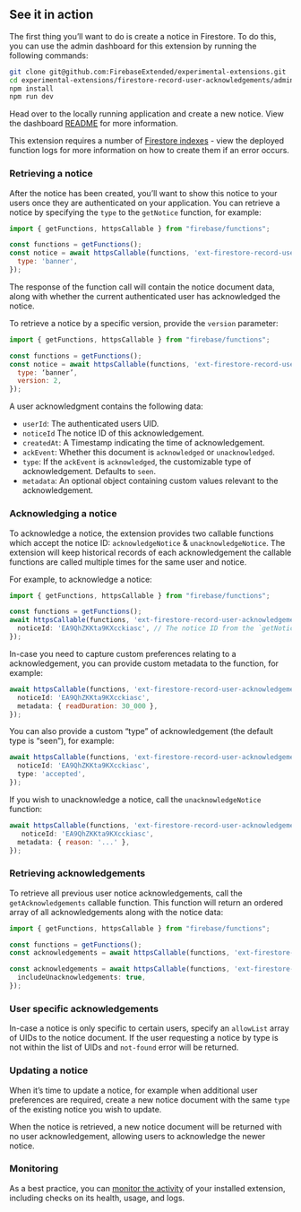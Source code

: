 ## See it in action

The first thing you’ll want to do is create a notice in Firestore. To do this, you can use the admin dashboard for this extension by running the following commands:

```bash
git clone git@github.com:FirebaseExtended/experimental-extensions.git
cd experimental-extensions/firestore-record-user-acknowledgements/admin-dashboard
npm install
npm run dev
```

Head over to the locally running application and create a new notice. View the dashboard [README](https://github.com/FirebaseExtended/experimental-extensions/blob/%40invertase/firestore-tos-extension/firestore-record-user-acknowledgements/admin-dashboard/README.md) for more information.

This extension requires a number of [Firestore indexes](https://firebase.google.com/docs/firestore/query-data/indexing) - view the deployed function logs for more information on how to create them if an error occurs.

### Retrieving a notice

After the notice has been created, you’ll want to show this notice to your users once they are authenticated on your application. You can retrieve a notice by specifying the `type` to the `getNotice` function, for example:

```js
import { getFunctions, httpsCallable } from "firebase/functions";

const functions = getFunctions();
const notice = await httpsCallable(functions, 'ext-firestore-record-user-acknowledgements-getNotice')({
  type: 'banner',
});
```

The response of the function call will contain the notice document data, along with whether the current authenticated user has acknowledged the notice.

To retrieve a notice by a specific version, provide the `version` parameter:

```js
import { getFunctions, httpsCallable } from "firebase/functions";

const functions = getFunctions();
const notice = await httpsCallable(functions, 'ext-firestore-record-user-acknowledgements-getNotice')({
  type: ‘banner’,
  version: 2,
});
```

A user acknowledgment contains the following data:
- `userId`: The authenticated users UID.
- `noticeId` The notice ID of this acknowledgement.
- `createdAt`: A Timestamp indicating the time of acknowledgement.
- `ackEvent`: Whether this document is `acknowledged` or `unacknowledged`.
- `type`: If the `ackEvent` is `acknowledged`, the customizable type of acknowledgement. Defaults to `seen`.
- `metadata`: An optional object containing custom values relevant to the acknowledgement.

### Acknowledging a notice

To acknowledge a notice, the extension provides two callable functions which accept the notice ID: `acknowledgeNotice` & `unacknowledgeNotice`. The extension will keep historical records of each acknowledgement the callable functions are called multiple times for the same user and notice.

For example, to acknowledge a notice:

```js
import { getFunctions, httpsCallable } from "firebase/functions";

const functions = getFunctions();
await httpsCallable(functions, 'ext-firestore-record-user-acknowledgements-acknowledgeNotice)({
  noticeId: 'EA9QhZKKta9KXcckiasc', // The notice ID from the `getNotice` call.
});
```

In-case you need to capture custom preferences relating to a acknowledgement, you can provide custom metadata to the function, for example:

```js
await httpsCallable(functions, 'ext-firestore-record-user-acknowledgements-acknowledgeNotice)({
  noticeId: 'EA9QhZKKta9KXcckiasc',
  metadata: { readDuration: 30_000 },
});
```

You can also provide a custom “type” of acknowledgement (the default type is “seen”), for example:

```js
await httpsCallable(functions, 'ext-firestore-record-user-acknowledgements-acknowledgeNotice)({
  noticeId: 'EA9QhZKKta9KXcckiasc',
  type: 'accepted',
});
```

If you wish to unacknowledge a notice, call the `unacknowledgeNotice` function:

```js
await httpsCallable(functions, 'ext-firestore-record-user-acknowledgements-unacknowledgeNotice)({
   noticeId: 'EA9QhZKKta9KXcckiasc',
  metadata: { reason: '...' },
});
```

### Retrieving acknowledgements

To retrieve all previous user notice acknowledgements, call the `getAcknowledgements` callable function. This function will return an ordered array of all acknowledgements along with the notice data:

```js
import { getFunctions, httpsCallable } from "firebase/functions";

const functions = getFunctions();
const acknowledgements = await httpsCallable(functions, 'ext-firestore-record-user-acknowledgements-getAcknowledgements)();
```

```js
const acknowledgements = await httpsCallable(functions, 'ext-firestore-record-user-acknowledgements-getAcknowledgements)({
  includeUnacknowledgements: true,
});
```

### User specific acknowledgements

In-case a notice is only specific to certain users, specify an `allowList` array of UIDs to the notice document. If the user requesting a notice by type is not within the list of UIDs and `not-found` error will be returned.

### Updating a notice

When it’s time to update a notice, for example when additional user preferences are required, create a new notice document with the same `type` of the existing notice you wish to update.

When the notice is retrieved, a new notice document will be returned with no user acknowledgement, allowing users to acknowledge the newer notice.

### Monitoring

As a best practice, you can [monitor the activity](https://firebase.google.com/docs/extensions/manage-installed-extensions#monitor) of your installed extension, including checks on its health, usage, and logs.
